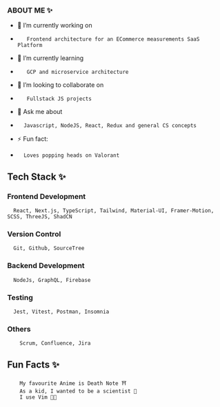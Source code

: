 ### ABOUT ME ✨

- 🔭 I’m currently working on
-        Frontend architecture for an ECommerce measurements SaaS Platform
- 🌱 I’m currently learning
-        GCP and microservice architecture
- 👯 I’m looking to collaborate on
-        Fullstack JS projects
- 💬 Ask me about
-       Javascript, NodeJS, React, Redux and general CS concepts
- ⚡ Fun fact:
-       Loves popping heads on Valorant


## Tech Stack ✨

### Frontend Development
      React, Next.js, TypeScript, Tailwind, Material-UI, Framer-Motion, SCSS, ThreeJS, ShadCN

### Version Control
      Git, Github, SourceTree

### Backend Development
      NodeJs, GraphQL, Firebase

### Testing
      Jest, Vitest, Postman, Insomnia

### Others
        Scrum, Confluence, Jira


## Fun Facts ✨
        My favourite Anime is Death Note ⛩️
        As a kid, I wanted to be a scientist 🧪
        I use Vim 👨‍💻
